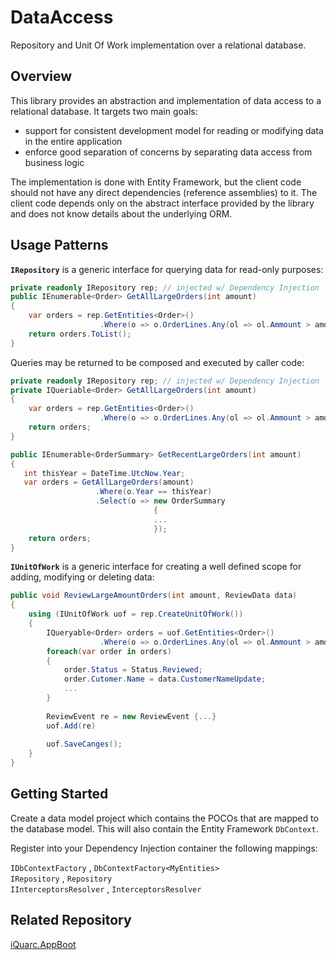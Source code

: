 DataAccess
==========
Repository and Unit Of Work implementation over a relational database.

Overview
-----------
This library provides an abstraction and implementation of data access to a relational database. It targets two main goals:

 - support for consistent development model for reading or modifying data in the entire application
 - enforce good separation of concerns by separating data access from business logic

The implementation is done with Entity Framework, but the client code should not have any direct dependencies (reference assemblies) to it. The client code depends only on the abstract interface provided by the library and does not know details about the underlying ORM.

Usage Patterns
------------------
**`IRepository`** is a generic interface for querying data for read-only purposes:
```csharp
private readonly IRepository rep; // injected w/ Dependency Injection
public IEnumerable<Order> GetAllLargeOrders(int amount)
{
	var orders = rep.GetEntities<Order>()
					.Where(o => o.OrderLines.Any(ol => ol.Ammount > amount)
	return orders.ToList();
}
```
Queries may be returned to be composed and executed by caller code:
```csharp
private readonly IRepository rep; // injected w/ Dependency Injection
private IQueriable<Order> GetAllLargeOrders(int amount)
{
	var orders = rep.GetEntities<Order>()
					.Where(o => o.OrderLines.Any(ol => ol.Ammount > amount)
	return orders;
}

public IEnumerable<OrderSummary> GetRecentLargeOrders(int amount)
{
   int thisYear = DateTime.UtcNow.Year;
   var orders = GetAllLargeOrders(amount)
				   .Where(o.Year == thisYear)
				   .Select(o => new OrderSummary
				                {
				                ...
				                });
	return orders;
}
```  

**`IUnitOfWork`** is a generic interface for creating a well defined scope for adding, modifying or deleting data:
```csharp
public void ReviewLargeAmountOrders(int amount, ReviewData data)
{
	using (IUnitOfWork uof = rep.CreateUnitOfWork())
	{
		IQueryable<Order> orders = uof.GetEntities<Order>()
					.Where(o => o.OrderLines.Any(ol => ol.Ammount > amount);
		foreach(var order in orders)
		{
			order.Status = Status.Reviewed;
			order.Cutomer.Name = data.CustomerNameUpdate;
			...
		}
		
		ReviewEvent re = new ReviewEvent {...}
		uof.Add(re)
		
		uof.SaveCanges();
	}
}
```

Getting Started
-----------------
Create a data model project which contains the POCOs that are mapped to the database model. This will also contain the Entity Framework `DbContext`.

Register into your Dependency Injection container the following mappings:

`IDbContextFactory` , `DbContextFactory<MyEntities>`  
`IRepository`       , `Repository`  
`IInterceptorsResolver` , `InterceptorsResolver`

Related Repository
-------------------------
[iQuarc.AppBoot](https://github.com/iQuarc/AppBoot)
